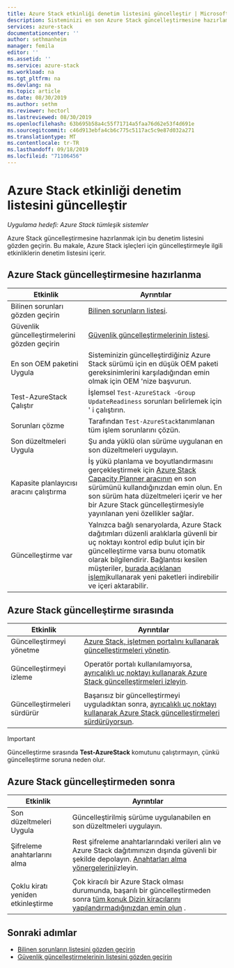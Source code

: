 ```yaml
---
title: Azure Stack etkinliği denetim listesini güncelleştir | Microsoft Docs
description: Sisteminizi en son Azure Stack güncelleştirmesine hazırlamak için denetim listesi.
services: azure-stack
documentationcenter: ''
author: sethmanheim
manager: femila
editor: ''
ms.assetid: ''
ms.service: azure-stack
ms.workload: na
ms.tgt_pltfrm: na
ms.devlang: na
ms.topic: article
ms.date: 08/30/2019
ms.author: sethm
ms.reviewer: hectorl
ms.lastreviewed: 08/30/2019
ms.openlocfilehash: 63b695b58a4c55f71714a5faa76d62e53f4d691e
ms.sourcegitcommit: c46d913ebfa4cb6c775c5117ac5c9e87d032a271
ms.translationtype: MT
ms.contentlocale: tr-TR
ms.lasthandoff: 09/18/2019
ms.locfileid: "71106456"
---
```

# <a name="azure-stack-update-activity-checklist"></a>Azure Stack etkinliği denetim listesini güncelleştir

*Uygulama hedefi: Azure Stack tümleşik sistemler*

Azure Stack güncelleştirmesine hazırlanmak için bu denetim listesini gözden geçirin. Bu makale, Azure Stack işleçleri için güncelleştirmeyle ilgili etkinliklerin denetim listesini içerir.

## <a name="prepare-for-azure-stack-update"></a>Azure Stack güncelleştirmesine hazırlanma

| Etkinlik                     | Ayrıntılar                                                   |
|------------------------------|-----------------------------------------------------------|
| Bilinen sorunları gözden geçirin     | [Bilinen sorunların listesi](known-issues.md).                |
| Güvenlik güncelleştirmelerini gözden geçirin | [Güvenlik güncelleştirmelerinin listesi](release-notes-security-updates.md).      |
| En son OEM paketini Uygula | Sisteminizin güncelleştirdiğiniz Azure Stack sürümü için en düşük OEM paketi gereksinimlerini karşıladığından emin olmak için OEM 'nize başvurun. |
| Test-AzureStack Çalıştır | İşlemsel `Test-AzureStack -Group UpdateReadiness` sorunları belirlemek için ' i çalıştırın. |
| Sorunları çözme | Tarafından `Test-AzureStack`tanımlanan tüm işlem sorunlarını çözün. |
| Son düzeltmeleri Uygula | Şu anda yüklü olan sürüme uygulanan en son düzeltmeleri uygulayın. |
| Kapasite planlayıcısı aracını çalıştırma | İş yükü planlama ve boyutlandırmasını gerçekleştirmek için [Azure Stack Capacity Planner aracının](azure-stack-capacity-planning-overview.md) en son sürümünü kullandığınızdan emin olun. En son sürüm hata düzeltmeleri içerir ve her bir Azure Stack güncelleştirmesiyle yayınlanan yeni özellikler sağlar. |
| Güncelleştirme var | Yalnızca bağlı senaryolarda, Azure Stack dağıtımları düzenli aralıklarla güvenli bir uç noktayı kontrol edip bulut için bir güncelleştirme varsa bunu otomatik olarak bilgilendirir. Bağlantısı kesilen müşteriler, [burada açıklanan işlemi](azure-stack-apply-updates.md)kullanarak yeni paketleri indirebilir ve içeri aktarabilir. |

## <a name="during-azure-stack-update"></a>Azure Stack güncelleştirme sırasında

| Etkinlik | Ayrıntılar |
|--------------------|------------------------------------------------------------------------------------------------------|
| Güncelleştirmeyi yönetme |[Azure Stack, işletmen portalını kullanarak güncelleştirmeleri yönetin](azure-stack-updates.md). |
|  |  |
| Güncelleştirmeyi izleme | Operatör portalı kullanılamıyorsa, [ayrıcalıklı uç noktayı kullanarak Azure Stack güncelleştirmeleri izleyin](azure-stack-monitor-update.md). |
|  |  |
| Güncelleştirmeleri sürdürür | Başarısız bir güncelleştirmeyi uyguladıktan sonra, [ayrıcalıklı uç noktayı kullanarak Azure Stack güncelleştirmeleri sürdürüyorsun](azure-stack-monitor-update.md). |

> [!Important]  
> Güncelleştirme sırasında **Test-AzureStack** komutunu çalıştırmayın, çünkü güncelleştirme soruna neden olur.

## <a name="after-azure-stack-update"></a>Azure Stack güncelleştirmeden sonra

| Etkinlik | Ayrıntılar |
|--------------------------|----------------------------------------------------------------------------------------------------------------------------------------------------------------|
| Son düzeltmeleri Uygula | Güncelleştirilmiş sürüme uygulanabilen en son düzeltmeleri uygulayın. |
| Şifreleme anahtarlarını alma | Rest şifreleme anahtarlarındaki verileri alın ve Azure Stack dağıtımınızın dışında güvenli bir şekilde depolayın. [Anahtarları alma yönergelerini](azure-stack-security-bitlocker.md)izleyin. |
|  |  |
| Çoklu kiratı yeniden etkinleştirme | Çok kiracılı bir Azure Stack olması durumunda, başarılı bir güncelleştirmeden sonra [tüm konuk Dizin kiracılarını yapılandırmadığınızdan emin olun](azure-stack-enable-multitenancy.md#configure-guest-directory) . |

## <a name="next-steps"></a>Sonraki adımlar

- [Bilinen sorunların listesini gözden geçirin](known-issues.md)
- [Güvenlik güncelleştirmelerinin listesini gözden geçirin](release-notes-security-updates.md)
